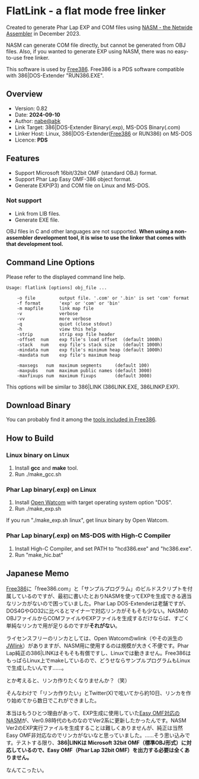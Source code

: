 # FlatLink - a flat mode free linker

Created to generate Phar Lap EXP and COM files using [NASM - the Netwide Assembler](https://github.com/netwide-assembler/nasm) in December 2023.

NASM can generate COM file directly, but cannot be generated from OBJ files.
Also, if you wanted to generate EXP using NASM, there was no easy-to-use free linker.

This software is used by [Free386](https://github.com/nabe-abk/free386).
Free386 is a PDS software compatible with 386|DOS-Extender "RUN386.EXE".


## Overview

* Version: 0.82
* Date: **2024-09-10**
* Author: [nabe@abk](https://twitter.com/nabe_abk)
* Link Target: 386|DOS-Extender Binary(.exp), MS-DOS Binary(.com)
* Linker Host: Linux, 386|DOS-Extender([Free386](https://github.com/nabe-abk/free386) or RUN386) on MS-DOS
* Licence: **PDS**


## Features

- Support Microsoft 16bit/32bit OMF (standard OBJ) format.
- Support Phar Lap Easy OMF-386 object format.
- Generate EXP(P3) and COM file on Linux and MS-DOS.


### Not support

- Link from LIB files.
- Generate EXE file.

OBJ files in C and other languages are not supported.
**When using a non-assembler development tool, it is wise to use the linker that comes with that development tool.**


## Command Line Options

Please refer to the displayed command line help.

```
Usage: flatlink [options] obj_file ...

    -o file         output file. '.com' or '.bin' is set 'com' format
    -f format       'exp' or 'com' or 'bin'
    -m mapfile      link map file
    -v              verbose
    -vv             more verbose
    -q              quiet (close stdout)
    -h              view this help
    -strip          strip exp file header
    -offset  num    exp file's load offset  (default 1000h)
    -stack   num    exp file's stack size   (default 1000h)
    -mindata num    exp file's minimum heap (default 1000h)
    -maxdata num    exp file's maximum heap

    -maxsegs   num  maximum segments     (default 100)
    -maxpubs   num  maximum public names (default 3000)
    -maxfixups num  maximum fixups       (default 3000)
```

This options will be similar to 386|LINK (386LINK.EXE, 386LINKP.EXP).


## Download Binary

You can probably find it among the [tools included in Free386](https://github.com/nabe-abk/free386/tree/main/tools).


## How to Build

### Linux binary on Linux

1. Install **gcc** and **make** tool.
2. Run ./make_gcc.sh

### Phar Lap binary(.exp) on Linux

1. Install [Open Watcom](https://github.com/open-watcom/open-watcom-v2) with target operating system option "DOS".
2. Run ./make_exp.sh

If you run "./make_exp.sh linux", get linux binary by Open Watcom.


### Phar Lap binary(.exp) on MS-DOS with High-C Compiler

1. Install High-C Compiler, and set PATH to "hcd386.exe" and "hc386.exe".
2. Run "make_hic.bat"


## Japanese Memo

[Free386](https://github.com/nabe-abk/free386)に「free386.com」と「サンプルプログラム」のビルドスクリプトを付属しているのですが、最初に書いたとおりNASMを使ってEXPを生成できる適当なリンカがないので困っていました。Phar Lap DOS-Extenderは老舗ですが、DOS4GやGO32に比べるとマイナーで対応リンカがそもそも少ない。NASMのOBJファイルからCOMファイルやEXPファイルを生成するだけならば、すごく単純なリンカで用が足りるのですが**それがない**。

ライセンスフリーのリンカとしては、Open Watcomのwlink（やその派生の[JWlink](https://github.com/JWasm/JWlink)）がありますが、NASM用に使用するのは規模が大きく不便です。Phar Lap純正の386|LINKはそもそも有償ですし、Linuxでは動きません。Free386はもっぱらLinux上でmakeしているので、どうせならサンプルプログラムもLinuxで生成したいんです……。

とか考えると、リンカ作りたくなりませんか？（笑）

そんなわけで「リンカ作りたい」とTwitter(X)で呟いてから約10日、リンカを作り始めてから数日でこれができました。

本当はもうひとつ理由があって、EXP生成に使用していた[Easy OMF対応のNASM](https://www.purose.net/befis/download/nasm/)が、Ver0.98時代のものなのでVer2系に更新したかったんです。NASM Ver2のEXP実行ファイルを生成することは難しくありませんが、純正は当然Easy OMF非対応なのでリンカがないなと思っていました。……そう思い込みです。テストする限り、**386|LINKは Microsoft 32bit OMF（標準OBJ形式）に対応しているので、Easy OMF（Phar Lap 32bit OMF）を出力する必要は全くありません。**

なんてこったい。

